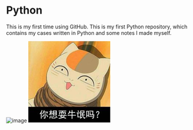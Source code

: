 # Python
This is my first time using GitHub.
This is my first Python repository, which contains my cases written in Python and some notes I made myself.

![image](https://github.com/IT-DEREK/Python/tree/master/飞机大战/images/bullet2.png)
![images](https://github.com/IT-DEREK/Python/blob/master/images/3.jpg)

